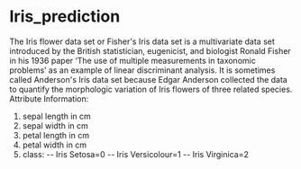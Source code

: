 # Iris_prediction
The Iris flower data set or Fisher's Iris data set is a multivariate data set introduced by the British statistician, eugenicist, and biologist Ronald Fisher 
in his 1936 paper ‘The use of multiple measurements in taxonomic problems’ as an example of linear discriminant analysis.
It is sometimes called Anderson's Iris data set because Edgar Anderson collected the data to quantify the morphologic variation of Iris flowers of three related species.
Attribute Information:
1. sepal length in cm
2. sepal width in cm
3. petal length in cm
4. petal width in cm
5. class:
-- Iris Setosa=0
-- Iris Versicolour=1
-- Iris Virginica=2

